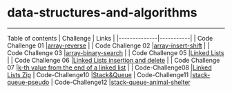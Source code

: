 # data-structures-and-algorithms
---
Table of contents
| Challenge    | Links     |
|--------------|-----------|
| Code Challenge 01 |[array-reverse](./codechallenge01)      |
| Code Challenge 02     |[array-insert-shift](./codechallenge02)  |
| Code Challenge 03     |[array-binary-search](./codechallenge03)   |
| Code Challenge 05     |[Linked Lists](./code-challenge-05./README.md)   |
| Code Challenge 06     |[Linked Lists insertion and delete](./code-challenge06./README.md)   |
| Code Challenge 07     |[k-th value from the end of a linked list](./CodeChallenge07./README.md)   |
| Code-Challenge08     |[Linked Lists Zip](./codechallenge08./README.md)
| Code-Challenge10     |[Stack&Queue](./codechallenge10./README.md)
| Code-Challenge11     |[stack-queue-pseudo](./CodeChallenge11./README.md)
| Code-Challenge12     |[stack-queue-animal-shelter](./codechallenge12./README.md)



